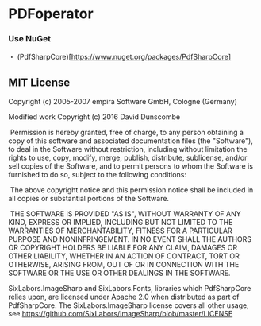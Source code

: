 # PDFoperator
### Use NuGet
・ (PdfSharpCore)[https://www.nuget.org/packages/PdfSharpCore]
## MIT License

Copyright (c) 2005-2007 empira Software GmbH, Cologne (Germany)

Modified work Copyright (c) 2016 David Dunscombe

⁣
Permission is hereby granted, free of charge, to any person obtaining a copy of this software and associated documentation files (the "Software"), to deal in the Software without restriction, including without limitation the rights to use, copy, modify, merge, publish, distribute, sublicense, and/or sell copies of the Software, and to permit persons to whom the Software is furnished to do so, subject to the following conditions:

⁣
The above copyright notice and this permission notice shall be included in all copies or substantial portions of the Software.

⁣
THE SOFTWARE IS PROVIDED "AS IS", WITHOUT WARRANTY OF ANY KIND, EXPRESS OR IMPLIED, INCLUDING BUT NOT LIMITED TO THE WARRANTIES OF MERCHANTABILITY, FITNESS FOR A PARTICULAR PURPOSE AND NONINFRINGEMENT. IN NO EVENT SHALL THE AUTHORS OR COPYRIGHT HOLDERS BE LIABLE FOR ANY CLAIM, DAMAGES OR OTHER LIABILITY, WHETHER IN AN ACTION OF CONTRACT, TORT OR OTHERWISE, ARISING FROM, OUT OF OR IN CONNECTION WITH THE SOFTWARE OR THE USE OR OTHER DEALINGS IN THE SOFTWARE.

SixLabors.ImageSharp and SixLabors.Fonts, libraries which PdfSharpCore relies upon, are licensed under Apache 2.0 when distributed as part of PdfSharpCore. The SixLabors.ImageSharp license covers all other usage, see https://github.com/SixLabors/ImageSharp/blob/master/LICENSE
